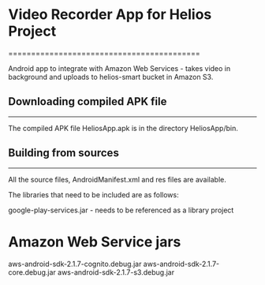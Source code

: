 # Video Recorder App for Helios Project
==========================================

Android app to integrate with Amazon Web Services - takes video in background and uploads to helios-smart bucket in Amazon S3.

## Downloading compiled APK file
--------------------------------

The compiled APK file HeliosApp.apk is in the directory HeliosApp/bin.

## Building from sources
------------------------
All the source files, AndroidManifest.xml and res files are available.

The libraries that need to be included are as follows:

google-play-services.jar - needs to be referenced as a library project

Amazon Web Service jars
=======================

aws-android-sdk-2.1.7-cognito.debug.jar
aws-android-sdk-2.1.7-core.debug.jar
aws-android-sdk-2.1.7-s3.debug.jar
